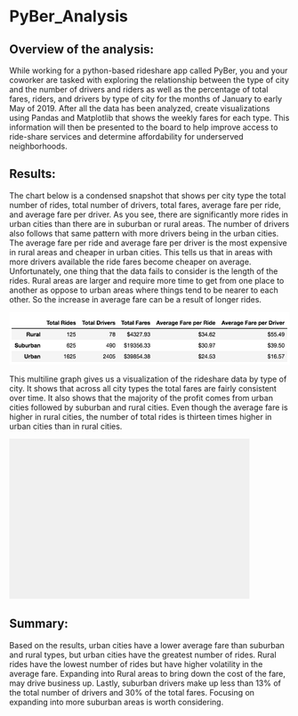 # PyBer_Analysis

## Overview of the analysis: 

While working for a python-based rideshare app called PyBer, you and your coworker are tasked with exploring the relationship between the type of city and the number of drivers and riders as well as the percentage of total fares, riders, and drivers by type of city for the months of January to early May of 2019. After all the data has been analyzed, create visualizations using Pandas and Matplotlib that shows the weekly fares for each type. This information will then be presented to the board to help improve access to ride-share services and determine affordability for underserved neighborhoods. 

## Results: 

The chart below is a condensed snapshot that shows per city type the total number of rides, total number of drivers, total fares, average fare per ride, and average fare per driver. As you see, there are significantly more rides in urban cities than there are in suburban or rural areas. The number of drivers also follows that same pattern with more drivers being in the urban cities. The average fare per ride and average fare per driver is the most expensive in rural areas and cheaper in urban cities. This tells us that in areas with more drivers available the ride fares become cheaper on average. Unfortunately, one thing that the data fails to consider is the length of the rides. Rural areas are larger and require more time to get from one place to another as oppose to urban areas where things tend to be nearer to each other. So the increase in average fare can be a result of longer rides. 

![ pyber_summary_by_type_df]( pyber_summary_by_type_df.png)

This multiline graph gives us a visualization of the rideshare data by type of city. It shows that across all city types the total fares are fairly consistent over time. It also shows that the majority of the profit comes from urban cities followed by suburban and rural cities. Even though the average fare is higher in rural cities, the number of total rides is thirteen times higher in urban cities than in rural cities.

![ PyBer_fare_summary]( PyBer_fare_summary.png)

## Summary: 

Based on the results, urban cities have a lower average fare than suburban and rural types, but urban cities have the greatest number of rides. Rural rides have the lowest number of rides but have higher volatility in the average fare. Expanding into Rural areas to bring down the cost of the fare, may drive business up. Lastly, suburban drivers make up less than 13% of the total number of drivers and 30% of the total fares. Focusing on expanding into more suburban areas is worth considering. 
